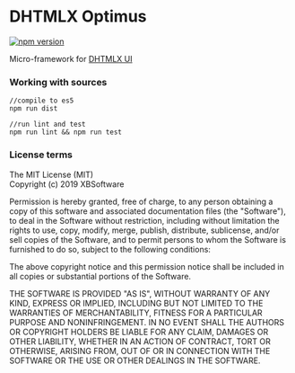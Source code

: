 DHTMLX Optimus
==============

[![npm version](https://badge.fury.io/js/dhx-optimus.svg)](https://badge.fury.io/js/dhx-optimus)

Micro-framework for [DHTMLX UI](https://dhtmlx.com)

	
### Working with sources

```
//compile to es5
npm run dist

//run lint and test
npm run lint && npm run test
```

### License terms

The MIT License (MIT)    
Copyright (c) 2019 XBSoftware

Permission is hereby granted, free of charge, to any person obtaining a copy of this software and associated documentation files (the "Software"), to deal in the Software without restriction, including without limitation the rights to use, copy, modify, merge, publish, distribute, sublicense, and/or sell copies of the Software, and to permit persons to whom the Software is furnished to do so, subject to the following conditions:

The above copyright notice and this permission notice shall be included in all copies or substantial portions of the Software.

THE SOFTWARE IS PROVIDED "AS IS", WITHOUT WARRANTY OF ANY KIND, EXPRESS OR IMPLIED, INCLUDING BUT NOT LIMITED TO THE WARRANTIES OF MERCHANTABILITY, FITNESS FOR A PARTICULAR PURPOSE AND NONINFRINGEMENT. IN NO EVENT SHALL THE AUTHORS OR COPYRIGHT HOLDERS BE LIABLE FOR ANY CLAIM, DAMAGES OR OTHER LIABILITY, WHETHER IN AN ACTION OF CONTRACT, TORT OR OTHERWISE, ARISING FROM, OUT OF OR IN CONNECTION WITH THE SOFTWARE OR THE USE OR OTHER DEALINGS IN THE SOFTWARE.
